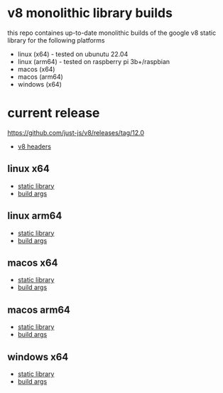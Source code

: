 # v8 monolithic library builds

this repo containes up-to-date monolithic builds of the google v8 static library for the following platforms

- linux (x64) - tested on ubunutu 22.04
- linux (arm64) - tested on raspberry pi 3b+/raspbian
- macos (x64)
- macos (arm64)
- windows (x64)

# current release

https://github.com/just-js/v8/releases/tag/12.0

- [v8 headers](https://github.com/just-js/v8/releases/download/12.0/include.tar.gz)

## linux x64

- [static library](https://github.com/just-js/v8/releases/download/12.0/libv8_monolith-linux-x64.a.tar.gz)
- [build args](args.linux.x64.gn)

## linux arm64
- [static library](https://github.com/just-js/v8/releases/download/12.0/libv8_monolith-linux-arm64.a.tar.gz)
- [build args](args.linux.arm64.gn)

## macos x64
- [static library](https://github.com/just-js/v8/releases/download/12.0/libv8_monolith-mac-x64.a.tar.gz)
- [build args](args.mac.x64.gn)

## macos arm64
- [static library](https://github.com/just-js/v8/releases/download/12.0/libv8_monolith-mac-arm64.a.tar.gz)
- [build args](args.mac.arm64.gn)

## windows x64
- [static library](https://github.com/just-js/v8/releases/download/12.0/v8_monolith-win-x64.lib.tar.gz)
- [build args](args.win.x64.gn)
